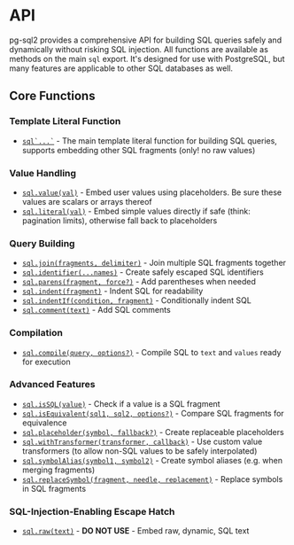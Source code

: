 # API

pg-sql2 provides a comprehensive API for building SQL queries safely and
dynamically without risking SQL injection. All functions are available as
methods on the main `sql` export. It's designed for use with PostgreSQL, but
many features are applicable to other SQL databases as well.

## Core Functions

### Template Literal Function

- [`` sql`...` ``](./sql.md) - The main template literal function for building
  SQL queries, supports embedding other SQL fragments (only! no raw values)

### Value Handling

- [`sql.value(val)`](./sql-value.md) - Embed user values using placeholders. Be
  sure these values are scalars or arrays thereof
- [`sql.literal(val)`](./sql-literal.md) - Embed simple values directly if safe
  (think: pagination limits), otherwise fall back to placeholders

### Query Building

- [`sql.join(fragments, delimiter)`](./sql-join.md) - Join multiple SQL fragments together
- [`sql.identifier(...names)`](./sql-identifier.md) - Create safely escaped SQL identifiers
- [`sql.parens(fragment, force?)`](./sql-parens.md) - Add parentheses when needed
- [`sql.indent(fragment)`](./sql-indent.md) - Indent SQL for readability
- [`sql.indentIf(condition, fragment)`](./sql-indent-if.md) - Conditionally indent SQL
- [`sql.comment(text)`](./sql-comment.md) - Add SQL comments

### Compilation

- [`sql.compile(query, options?)`](./sql-complie.md) - Compile SQL to `text` and `values` ready for execution

### Advanced Features

- [`sql.isSQL(value)`](./sql-is-sql.md) - Check if a value is a SQL fragment
- [`sql.isEquivalent(sql1, sql2, options?)`](./sql-is-equivalent.md) - Compare SQL fragments for equivalence
- [`sql.placeholder(symbol, fallback?)`](./sql-placeholder.md) - Create replaceable placeholders
- [`sql.withTransformer(transformer, callback)`](./sql-with-transformer.md) - Use custom value transformers (to allow non-SQL values to be safely interpolated)
- [`sql.symbolAlias(symbol1, symbol2)`](./sql-symbol-alias.md) - Create symbol aliases (e.g. when merging fragments)
- [`sql.replaceSymbol(fragment, needle, replacement)`](./sql-replace-symbol.md) - Replace symbols in SQL fragments

### SQL-Injection-Enabling Escape Hatch

- [`sql.raw(text)`](./sql-raw.md) - **DO NOT USE** - Embed raw, dynamic, SQL text
